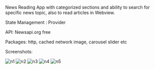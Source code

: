 News Reading App with categorized sections and ability to search for specific news topic, also to read articles in Webview.

State Management : Provider

API: Newsapi.org free

Packages: http, cached network image, carousel slider etc

Screenshots:

![n1](https://user-images.githubusercontent.com/16263958/213145844-cc1ec7b1-b195-45bd-8585-50695273be5c.png)
![n2](https://user-images.githubusercontent.com/16263958/213145845-eb873690-02ca-428a-9b71-7242bf813106.png)
![n3](https://user-images.githubusercontent.com/16263958/213145850-43bd8d3e-777f-47c4-bb0c-3e9a7b7e8acf.png)
![n4](https://user-images.githubusercontent.com/16263958/213145954-04193c45-a81d-4897-bd44-efc9b9399b21.png)
![n5](https://user-images.githubusercontent.com/16263958/213145981-a38a402f-76dc-4df0-9614-7a7b572555be.png)
